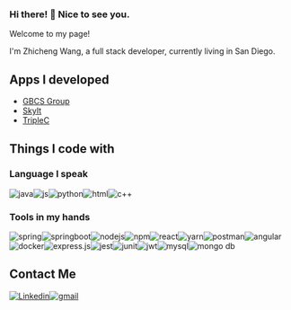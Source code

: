 ### Hi there! 👋 Nice to see you.

Welcome to my page! 

I'm Zhicheng Wang, a full stack developer, currently living in San Diego.

## Apps I developed
- [GBCS Group](https://www.gbcsgroup.com/)
- [SkyIt](https://skyit.services/)
- [TripleC](https://www.ucsdtriplec.org/)


## Things I code with

### Language I speak
![java](https://img.shields.io/badge/Java-ED8B00?style=for-the-badge&logo=java&logoColor=white)![js](https://img.shields.io/badge/JavaScript-323330?style=for-the-badge&logo=javascript&logoColor=F7DF1E)![python](https://img.shields.io/badge/Python-FFD43B?style=for-the-badge&logo=python&logoColor=blue)![html](https://img.shields.io/badge/HTML5-E34F26?style=for-the-badge&logo=html5&logoColor=white)![c++](https://img.shields.io/badge/C%2B%2B-00599C?style=for-the-badge&logo=c%2B%2B&logoColor=white)

### Tools in my hands
![spring](https://img.shields.io/badge/Spring-6DB33F?style=for-the-badge&logo=spring&logoColor=white)![springboot](https://img.shields.io/badge/Spring_Boot-F2F4F9?style=for-the-badge&logo=spring-boot)![nodejs](https://img.shields.io/badge/Node.js-339933?style=for-the-badge&logo=nodedotjs&logoColor=white)![npm](https://img.shields.io/badge/npm-CB3837?style=for-the-badge&logo=npm&logoColor=white)![react](https://img.shields.io/badge/React-20232A?style=for-the-badge&logo=react&logoColor=61DAFB)![yarn](https://img.shields.io/badge/Yarn-2C8EBB?style=for-the-badge&logo=yarn&logoColor=white)![postman](https://img.shields.io/badge/Postman-FF6C37?style=for-the-badge&logo=Postman&logoColor=white)![angular](https://img.shields.io/badge/Angular-DD0031?style=for-the-badge&logo=angular&logoColor=white)![docker](https://img.shields.io/badge/Docker-2CA5E0?style=for-the-badge&logo=docker&logoColor=white)![express.js](https://img.shields.io/badge/Express.js-000000?style=for-the-badge&logo=express&logoColor=white)![jest](https://img.shields.io/badge/Jest-C21325?style=for-the-badge&logo=jest&logoColor=white)![junit](https://img.shields.io/badge/Junit5-25A162?style=for-the-badge&logo=junit5&logoColor=white)![jwt](https://img.shields.io/badge/JWT-000000?style=for-the-badge&logo=JSON%20web%20tokens&logoColor=white)![mysql](https://img.shields.io/badge/MySQL-005C84?style=for-the-badge&logo=mysql&logoColor=white)![mongo db](https://img.shields.io/badge/MongoDB-4EA94B?style=for-the-badge&logo=mongodb&logoColor=white)

## Contact Me

[![Linkedin](https://img.shields.io/badge/LinkedIn-0077B5?style=for-the-badge&logo=linkedin&logoColor=white)](https://www.linkedin.com/in/jackson-wang1/)[![gmail](https://img.shields.io/badge/Gmail-D14836?style=for-the-badge&logo=gmail&logoColor=white)](mailto:zhicheng3025938535@gmail.com)
